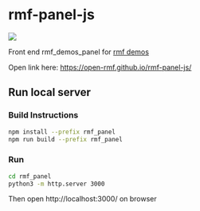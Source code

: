 # rmf-panel-js

![](https://github.com/open-rmf/rmf-panel-js/workflows/gh-page/badge.svg)

Front end rmf_demos_panel for [rmf demos](https://github.com/open-rmf/rmf_demos/)

Open link here: https://open-rmf.github.io/rmf-panel-js/

## Run local server

### Build Instructions

```bash
npm install --prefix rmf_panel
npm run build --prefix rmf_panel
```

### Run

```bash
cd rmf_panel
python3 -m http.server 3000
```
Then open http://localhost:3000/ on browser
